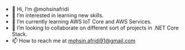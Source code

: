 - 👋 Hi, I’m @mohsinafridi
- 👀 I’m interested in learning new skills.
- 🌱 I’m currently learning AWS IoT Core and AWS Services.
- 💞️ I’m looking to collaborate on different sort of projects in .NET Core Stack.
- 📫 How to reach me at mohsin.afridi91@gmail.com

<!---
mohsinafridi/mohsinafridi is a ✨ special ✨ repository because its `README.md` (this file) appears on your GitHub profile.
You can click the Preview link to take a look at your changes.
--->
